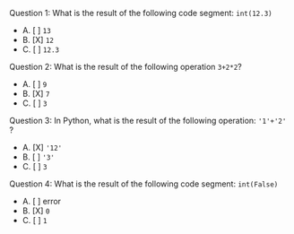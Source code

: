 Question 1: What is the result of the following code segment: ```int(12.3)```

- A. [ ] ```13```
- B. [X] ```12```
- C. [ ] ```12.3```

Question 2: What is the result of the following operation ```3+2*2```?

- A. [ ] ```9```
- B. [X] ```7```
- C. [ ] ```3```

Question 3: In Python, what is the result of the following operation: ```'1'+'2'``` ?

- A. [X] ```'12'```
- B. [ ] ```'3'```
- C. [ ] ```3```

Question 4: What is the result of the following code segment: ```int(False)```

- A. [ ] error
- B. [X] ```0```
- C. [ ] ```1```

